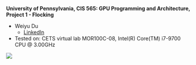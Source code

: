 **University of Pennsylvania, CIS 565: GPU Programming and Architecture,
Project 1 - Flocking**

* Weiyu Du
  * [LinkedIn](https://www.linkedin.com/in/weiyu-du/)
* Tested on: CETS virtual lab MOR100C-08, Intel(R) Core(TM) i7-9700 CPU @ 3.00GHz

<img src="https://github.com/WeiyuDu/Project1-CUDA-Flocking/images/demo1.gif"/>
